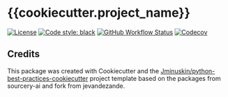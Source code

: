 # {{cookiecutter.project_name}}

[![License](https://img.shields.io/github/license/Pre-Health/{{cookiecutter.repo_name}})](https://github.com/Pre-Health/{{cookiecutter.project_name}}/blob/master/LICENSE)
[![Code style: black](https://img.shields.io/badge/code%20style-black-000000.svg)](https://github.com/psf/black)
[![GitHub Workflow Status](https://img.shields.io/github/workflow/status/Pre-Health/{{cookiecutter.repo_name}}/Test)](https://github.com/Pre-Health/{{cookiecutter.project_name}}/actions/)
[![Codecov](https://img.shields.io/codecov/c/github/Pre-Health/{{cookiecutter.repo_name}})](https://codecov.io/gh/Pre-Health/{{cookiecutter.project_name}})


## Credits
This package was created with Cookiecutter and the [Jminuskin/python-best-practices-cookiecutter](https://github.com/Pre-Health/python-best-practices-cookiecutter) project template
based on the packages from sourcery-ai and fork from jevandezande.
